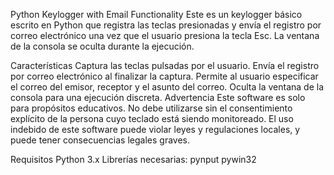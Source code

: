 Python Keylogger with Email Functionality
Este es un keylogger básico escrito en Python que registra las teclas presionadas y envía el registro por correo electrónico una vez que el usuario presiona la tecla Esc. La ventana de la consola se oculta durante la ejecución.

Características
Captura las teclas pulsadas por el usuario.
Envía el registro por correo electrónico al finalizar la captura.
Permite al usuario especificar el correo del emisor, receptor y el asunto del correo.
Oculta la ventana de la consola para una ejecución discreta.
Advertencia
Este software es solo para propósitos educativos. No debe utilizarse sin el consentimiento explícito de la persona cuyo teclado está siendo monitoreado. El uso indebido de este software puede violar leyes y regulaciones locales, y puede tener consecuencias legales graves.

Requisitos
Python 3.x
Librerías necesarias:
pynput
pywin32
